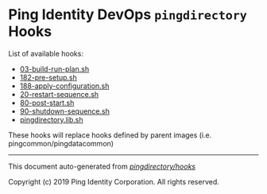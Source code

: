 
# Ping Identity DevOps `pingdirectory` Hooks
List of available hooks:
* [03-build-run-plan.sh](03-build-run-plan.sh.md)
* [182-pre-setup.sh](182-pre-setup.sh.md)
* [188-apply-configuration.sh](188-apply-configuration.sh.md)
* [20-restart-sequence.sh](20-restart-sequence.sh.md)
* [80-post-start.sh](80-post-start.sh.md)
* [90-shutdown-sequence.sh](90-shutdown-sequence.sh.md)
* [pingdirectory.lib.sh](pingdirectory.lib.sh.md)

These hooks will replace hooks defined by parent images (i.e. pingcommon/pingdatacommon)

---
This document auto-generated from _[pingdirectory/hooks](https://github.com/pingidentity/pingidentity-docker-builds/blob/master/pingdirectory/hooks)_

Copyright (c)  2019 Ping Identity Corporation. All rights reserved.
